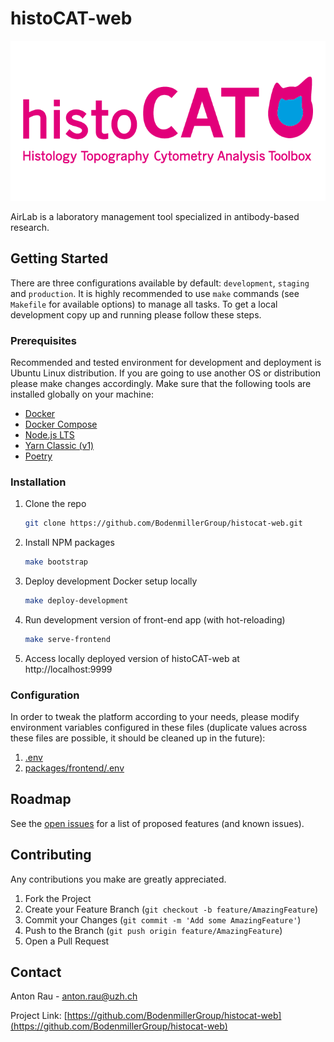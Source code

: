 <!-- PROJECT SHIELDS -->
<!--
*** I'm using markdown "reference style" links for readability.
*** Reference links are enclosed in brackets [ ] instead of parentheses ( ).
*** See the bottom of this document for the declaration of the reference variables
*** for contributors-url, forks-url, etc. This is an optional, concise syntax you may use.
*** https://www.markdownguide.org/basic-syntax/#reference-style-links
-->


<!-- ABOUT THE PROJECT -->
# histoCAT-web

[![histocat][product-screenshot]](https://github.com/BodenmillerGroup/histocat-web)

AirLab is a laboratory management tool specialized in antibody-based research.

<!-- GETTING STARTED -->
## Getting Started

There are three configurations available by default: `development`, `staging` and `production`.
It is highly recommended to use `make` commands (see `Makefile` for available options) to manage all tasks.
To get a local development copy up and running please follow these steps.

### Prerequisites

Recommended and tested environment for development and deployment is Ubuntu Linux distribution. If you are going to use another OS or distribution please make changes accordingly. Make sure that the following tools are installed globally on your machine:
* [Docker](https://docs.docker.com/engine/install/ubuntu/)
* [Docker Compose](https://docs.docker.com/compose/install/)
* [Node.js LTS](https://github.com/nodesource/distributions/blob/master/README.md#debinstall)
* [Yarn Classic (v1)](https://classic.yarnpkg.com/en/docs/install#debian-stable)
* [Poetry](https://python-poetry.org/docs/#installation)

### Installation

1. Clone the repo
    ```sh
    git clone https://github.com/BodenmillerGroup/histocat-web.git
    ```
2. Install NPM packages
    ```sh
    make bootstrap
    ```
3. Deploy development Docker setup locally 
    ```sh
    make deploy-development
    ```
4. Run development version of front-end app (with hot-reloading) 
    ```sh
    make serve-frontend
    ```
5. Access locally deployed version of histoCAT-web at http://localhost:9999


### Configuration

In order to tweak the platform according to your needs, please modify environment variables configured in these files
(duplicate values across these files are possible, it should be cleaned up in the future):
1. [.env](.env)
2. [packages/frontend/.env](packages/frontend/.env)


<!-- ROADMAP -->
## Roadmap

See the [open issues](https://github.com/BodenmillerGroup/histocat-web/issues) for a list of proposed features (and known issues).



<!-- CONTRIBUTING -->
## Contributing

Any contributions you make are greatly appreciated.

1. Fork the Project
2. Create your Feature Branch (`git checkout -b feature/AmazingFeature`)
3. Commit your Changes (`git commit -m 'Add some AmazingFeature'`)
4. Push to the Branch (`git push origin feature/AmazingFeature`)
5. Open a Pull Request


<!-- CONTACT -->
## Contact

Anton Rau - anton.rau@uzh.ch

Project Link: [https://github.com/BodenmillerGroup/histocat-web](https://github.com/BodenmillerGroup/histocat-web)



<!-- MARKDOWN LINKS & IMAGES -->
<!-- https://www.markdownguide.org/basic-syntax/#reference-style-links -->
[product-screenshot]: frontend/public/img/histoCAT.png
